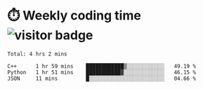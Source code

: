 
# :stopwatch: Weekly coding time  ![visitor badge](https://visitor-badge.glitch.me/badge?page_id=cozgerest) 
<!--START_SECTION:waka-->
```text
Total: 4 hrs 2 mins

C++      1 hr 59 mins    ████████████▒░░░░░░░░░░░░   49.19 % 
Python   1 hr 51 mins    ███████████▓░░░░░░░░░░░░░   46.15 % 
JSON     11 mins         █░░░░░░░░░░░░░░░░░░░░░░░░   04.66 % 
```
<!--END_SECTION:waka-->


<!-- <p> <img src="https://github-readme-stats.vercel.app/api?username=cozgerest&show_icons=true&hide_border=false" />  </p> -->

